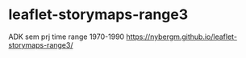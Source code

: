 # leaflet-storymaps-range3
ADK sem prj time range 1970-1990
https://nybergm.github.io/leaflet-storymaps-range3/ 
